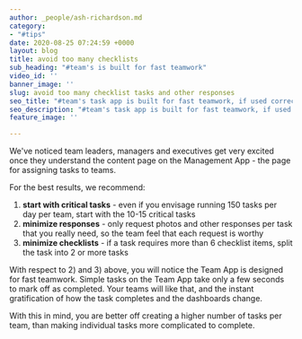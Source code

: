 ```yaml
---
author: _people/ash-richardson.md
category:
- "#tips"
date: 2020-08-25 07:24:59 +0000
layout: blog
title: avoid too many checklists
sub_heading: "#team's is built for fast teamwork"
video_id: ''
banner_image: ''
slug: avoid too many checklist tasks and other responses
seo_title: "#team's task app is built for fast teamwork, if used correctly"
seo_description: "#team's task app is built for fast teamwork, if used correctly"
feature_image: ''

---
```

We've noticed team leaders, managers and executives get very excited once they understand the content page on the Management App - the page for assigning tasks to teams.

For the best results, we recommend:

1. **start with critical tasks** - even if you envisage running 150 tasks per day per team, start with the 10-15 critical tasks
2. **minimize responses** - only request photos and other responses per task that you really need, so the team feel that each request is worthy
3. **minimize checklists** - if a task requires more than 6 checklist items, split the task into 2 or more tasks

With respect to 2) and 3) above, you will notice the Team App is designed for fast teamwork.  Simple tasks on the Team App take only a few seconds to mark off as completed.  Your teams will like that, and the instant gratification of how the task completes and the dashboards change.

With this in mind, you are better off creating a higher number of tasks per team, than making individual tasks more complicated to complete.